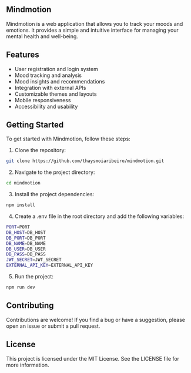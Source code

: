 ## Mindmotion

Mindmotion is a web application that allows you to track your moods and emotions. It provides a simple and intuitive interface for managing your mental health and well-being.

## Features

- User registration and login system
- Mood tracking and analysis
- Mood insights and recommendations
- Integration with external APIs
- Customizable themes and layouts
- Mobile responsiveness
- Accessibility and usability

## Getting Started

To get started with Mindmotion, follow these steps:

1. Clone the repository:

```bash
git clone https://github.com/thaysmoiaribeiro/mindmotion.git
```

2. Navigate to the project directory:

```bash
cd mindmotion
```

3. Install the project dependencies:

```bash
npm install
```

4. Create a .env file in the root directory and add the following variables:

```bash
PORT=PORT
DB_HOST=DB_HOST
DB_PORT=DB_PORT
DB_NAME=DB_NAME
DB_USER=DB_USER
DB_PASS=DB_PASS
JWT_SECRET=JWT_SECRET
EXTERNAL_API_KEY=EXTERNAL_API_KEY
```

5.  Run the project:

```bash
npm run dev
```

## Contributing

Contributions are welcome! If you find a bug or have a suggestion, please open an issue or submit a pull request.

## License

This project is licensed under the MIT License. See the LICENSE file for more information.      